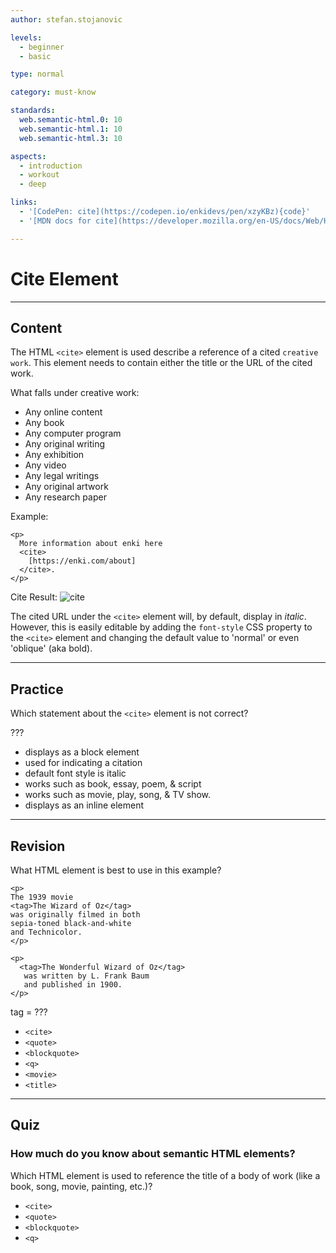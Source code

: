 ```yaml
---
author: stefan.stojanovic

levels:
  - beginner
  - basic

type: normal

category: must-know

standards:
  web.semantic-html.0: 10
  web.semantic-html.1: 10
  web.semantic-html.3: 10

aspects:
  - introduction
  - workout
  - deep

links:
  - '[CodePen: cite](https://codepen.io/enkidevs/pen/xzyKBz){code}'
  - '[MDN docs for cite](https://developer.mozilla.org/en-US/docs/Web/HTML/Element/cite){website}'

---
```

# Cite Element
---
## Content

The HTML `<cite>` element is used describe a reference of a cited `creative work`. This element needs to contain either the title or the URL of the cited work.

What falls under creative work:
- Any online content
- Any book
- Any computer program
- Any original writing
- Any exhibition
- Any video
- Any legal writings
- Any original artwork
- Any research paper

Example:
```
<p>
  More information about enki here
  <cite>
    [https://enki.com/about]
  </cite>.
</p>
```

Cite Result: 
![cite](%3Csvg%20xmlns%3D%22http%3A%2F%2Fwww.w3.org%2F2000%2Fsvg%22%20width%3D%22320%22%20height%3D%2272%22%3E%3Cg%20fill%3D%22none%22%20fill-rule%3D%22evenodd%22%3E%3Crect%20width%3D%22320%22%20height%3D%2272%22%20fill%3D%22%23FFF%22%20rx%3D%229%22%2F%3E%3Ctext%20fill%3D%22%23000%22%20font-family%3D%22ArialMT%2C%20Arial%22%20font-size%3D%2216%22%3E%3Ctspan%20x%3D%2218%22%20y%3D%2231%22%3EMore%20information%20about%20enki%20%3C%2Ftspan%3E%20%3Ctspan%20x%3D%22220.77344%22%20y%3D%2231%22%20font-family%3D%22Arial-ItalicMT%2C%20Arial%22%20font-style%3D%22italic%22%3E%5Bhttps%3A%2F%2F%3C%2Ftspan%3E%20%3Ctspan%20x%3D%2218%22%20y%3D%2248%22%20font-family%3D%22Arial-ItalicMT%2C%20Arial%22%20font-style%3D%22italic%22%3Eenki.com%2Fabout%5D%3C%2Ftspan%3E%20%3Ctspan%20x%3D%22130.95313%22%20y%3D%2248%22%3E.%3C%2Ftspan%3E%3C%2Ftext%3E%3C%2Fg%3E%3C%2Fsvg%3E)

The cited URL under the `<cite>` element will, by default, display in <i>italic</i>. However, this is easily editable by adding the `font-style` CSS property to the `<cite>` element and changing the default value to 'normal' or even 'oblique' (aka bold).

<!--[View CodePen](https://codepen.io/enkidevs/pen/xzyKBz)-->

---
## Practice

Which statement about the `<cite>` element is not correct?

???

* displays as a block element
* used for indicating a citation
* default font style is italic
* works such as book, essay, poem, & script
* works such as movie, play, song, & TV show.
* displays as an inline element


---
## Revision

What HTML element is best to use in this example?

```
<p>
The 1939 movie
<tag>The Wizard of Oz</tag>
was originally filmed in both
sepia-toned black-and-white
and Technicolor.
</p>

<p>
  <tag>The Wonderful Wizard of Oz</tag>
   was written by L. Frank Baum
   and published in 1900.
</p>
```

tag = ???

* `<cite>`
* `<quote>`
* `<blockquote>`
* `<q>`
* `<movie>`
* `<title>`

---
## Quiz

### How much do you know about semantic HTML elements?

Which HTML element is used to reference the title of a body of work (like a book, song, movie, painting, etc.)?

* `<cite>`
* `<quote>`
* `<blockquote>`
* `<q>`
